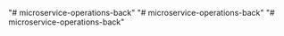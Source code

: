 "# microservice-operations-back" 
"# microservice-operations-back" 
"# microservice-operations-back" 

